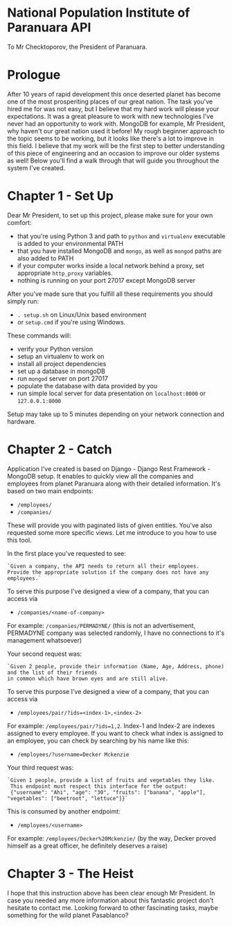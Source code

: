 # National Population Institute of Paranuara API

To Mr Checktoporov, the President of Paranuara.

# Prologue

After 10 years of rapid development this once deserted planet has become one of the most prosperiting places of our great nation.
The task you've hired me for was not easy, but I believe that my hard work will please your expectations. It was a great pleasure
to work with new technologies I've never had an opportunity to work with. MongoDB for example, Mr President, why haven't our great nation
used it before! My rough beginner approach to the topic seems to be working, but it looks like there's a lot to improve in 
this field. I believe that my work will be the first step to better understanding of this piece of engineering and an occasion to improve 
our older systems as well! Below you'll find a walk through that will guide you throughout the system I've created.

# Chapter 1 - Set Up

Dear Mr President, to set up this project, please make sure for your own comfort:
 - that you're using Python 3 and path to `python` and `virtualenv` executable is added to your environmental PATH
 - that you have installed MongoDB and `mongo`, as well as `mongod` paths are also added to PATH
 - if your computer works inside a local network behind a proxy, set appropriate `http_proxy` variables.
 - nothing is running on your port 27017 except MongoDB server

After you've made sure that you fulfill all these requirements you should simply run:
 - `. setup.sh` on Linux/Unix based environment
 - or `setup.cmd` if you're using Windows.
 
These commands will:
 - verify your Python version
 - setup an virtualenv to work on
 - install all project dependencies
 - set up a database in mongoDB
 - run `mongod` server on port 27017
 - populate the database with data provided by you
 - run simple local server for data presentation on `localhost:8000` or `127.0.0.1:8000`

Setup may take up to 5 minutes depending on your network connection and hardware.

# Chapter 2 - Catch

Application I've created is based on Django - Django Rest Framework - MongoDB setup. 
It enables to quickly view all the companies and employees from planet Paranuara along with their detailed information.
It's based on two main endpoints:
 - `/employees/`
 - `/companies/`
 
These will provide you with paginated lists of given entities. You've also requested some more specific views.
Let me introduce to you how to use this tool.

In the first place you've requested to see:

    `Given a company, the API needs to return all their employees. 
    Provide the appropriate solution if the company does not have any employees.`

To serve this purpose I've designed a view of a company, that you can access via
 - `/companies/<name-of-company>`

For example: `/companies/PERMADYNE/` (this is not an advertisement, PERMADYNE company was selected randomly, I have no connections to it's management whatsoever)

Your second request was:

    `Given 2 people, provide their information (Name, Age, Address, phone) and the list of their friends 
    in common which have brown eyes and are still alive.
    
To serve this purpose I've designed a view of a company, that you can access via
 - `/employees/pair/?ids=<index-1>,<index-2>`

For example: `/employees/pair/?ids=1,2`. Index-1 and Index-2 are indexes assigned to every employee. If you want to check
what index is assigned to an employee, you can check by searching by his name like this:
 - `/employees/?username=Decker Mckenzie`
 
Your third request was:

    `Given 1 people, provide a list of fruits and vegetables they like. 
     This endpoint must respect this interface for the output:
     {"username": "Ahi", "age": "30", "fruits": ["banana", "apple"], "vegetables": ["beetroot", "lettuce"]}`
 
This is consumed by another endpoimt:

 - `/employees/<username>`

For example: `/employees/Decker%20Mckenzie/` (by the way, Decker proved himself as a great officer, he definitely deserves a raise)

# Chapter 3 - The Heist

I hope that this instruction above has been clear enough Mr President. In case you needed any more information about this
fantastic project don't hesitate to contact me. Looking forward to other fascinating tasks, maybe something for the wild planet Pasablanco?
